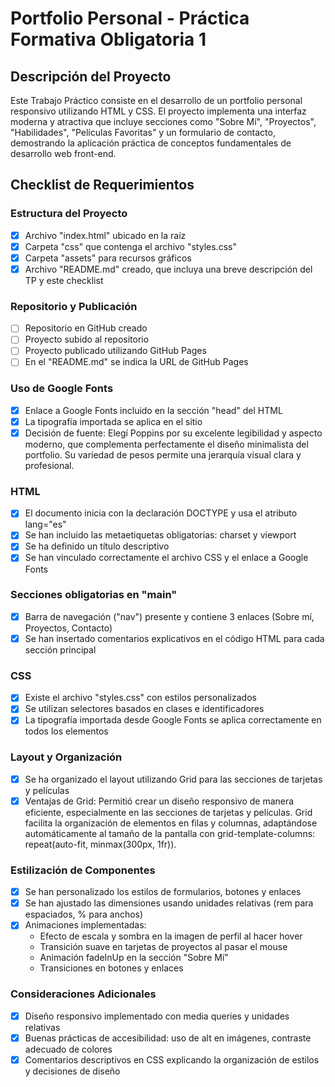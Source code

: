 # Portfolio Personal - Práctica Formativa Obligatoria 1

## Descripción del Proyecto

Este Trabajo Práctico consiste en el desarrollo de un portfolio personal responsivo utilizando HTML y CSS. El proyecto implementa una interfaz moderna y atractiva que incluye secciones como "Sobre Mí", "Proyectos", "Habilidades", "Películas Favoritas" y un formulario de contacto, demostrando la aplicación práctica de conceptos fundamentales de desarrollo web front-end.

## Checklist de Requerimientos

### Estructura del Proyecto

- [x] Archivo "index.html" ubicado en la raíz
- [x] Carpeta "css" que contenga el archivo "styles.css"
- [x] Carpeta "assets" para recursos gráficos
- [x] Archivo "README.md" creado, que incluya una breve descripción del TP y este checklist

### Repositorio y Publicación

- [ ] Repositorio en GitHub creado
- [ ] Proyecto subido al repositorio
- [ ] Proyecto publicado utilizando GitHub Pages
- [ ] En el "README.md" se indica la URL de GitHub Pages

### Uso de Google Fonts

- [x] Enlace a Google Fonts incluido en la sección "head" del HTML
- [x] La tipografía importada se aplica en el sitio
- [x] Decisión de fuente: Elegí Poppins por su excelente legibilidad y aspecto moderno, que complementa perfectamente el diseño minimalista del portfolio. Su variedad de pesos permite una jerarquía visual clara y profesional.

### HTML

- [x] El documento inicia con la declaración DOCTYPE y usa el atributo lang="es"
- [x] Se han incluido las metaetiquetas obligatorias: charset y viewport
- [x] Se ha definido un título descriptivo
- [x] Se han vinculado correctamente el archivo CSS y el enlace a Google Fonts

### Secciones obligatorias en "main"

- [x] Barra de navegación ("nav") presente y contiene 3 enlaces (Sobre mí, Proyectos, Contacto)
- [x] Se han insertado comentarios explicativos en el código HTML para cada sección principal

### CSS

- [x] Existe el archivo "styles.css" con estilos personalizados
- [x] Se utilizan selectores basados en clases e identificadores
- [x] La tipografía importada desde Google Fonts se aplica correctamente en todos los elementos

### Layout y Organización

- [x] Se ha organizado el layout utilizando Grid para las secciones de tarjetas y películas
- [x] Ventajas de Grid: Permitió crear un diseño responsivo de manera eficiente, especialmente en las secciones de tarjetas y películas. Grid facilita la organización de elementos en filas y columnas, adaptándose automáticamente al tamaño de la pantalla con grid-template-columns: repeat(auto-fit, minmax(300px, 1fr)).

### Estilización de Componentes

- [x] Se han personalizado los estilos de formularios, botones y enlaces
- [x] Se han ajustado las dimensiones usando unidades relativas (rem para espaciados, % para anchos)
- [x] Animaciones implementadas:
  - Efecto de escala y sombra en la imagen de perfil al hacer hover
  - Transición suave en tarjetas de proyectos al pasar el mouse
  - Animación fadeInUp en la sección "Sobre Mí"
  - Transiciones en botones y enlaces

### Consideraciones Adicionales

- [x] Diseño responsivo implementado con media queries y unidades relativas
- [x] Buenas prácticas de accesibilidad: uso de alt en imágenes, contraste adecuado de colores
- [x] Comentarios descriptivos en CSS explicando la organización de estilos y decisiones de diseño
